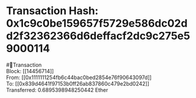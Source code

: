 
Transaction Hash: 0x1c9c0be159657f5729e586dc02dd2f32362366d6deffacf2dc9c275e59000114
====================================================================================
  
#💸Transaction  
Block: [[14456714]]  
From: [[0x1111111254fb6c44bac0bed2854e76f90643097d]]  
To: [[0x839d4641f97153b0ff26ab837860c479e2bd0242]]  
Transferred: 0.6895398948250442 Ether